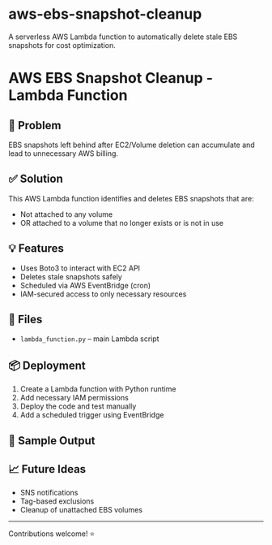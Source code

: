 # aws-ebs-snapshot-cleanup
A serverless AWS Lambda function to automatically delete stale EBS snapshots for cost optimization.

# AWS EBS Snapshot Cleanup - Lambda Function

## 🧠 Problem
EBS snapshots left behind after EC2/Volume deletion can accumulate and lead to unnecessary AWS billing.

## ✅ Solution
This AWS Lambda function identifies and deletes EBS snapshots that are:
- Not attached to any volume
- OR attached to a volume that no longer exists or is not in use

## 💡 Features
- Uses Boto3 to interact with EC2 API
- Deletes stale snapshots safely
- Scheduled via AWS EventBridge (cron)
- IAM-secured access to only necessary resources

## 📂 Files
- `lambda_function.py` – main Lambda script

## 📦 Deployment
1. Create a Lambda function with Python runtime
2. Add necessary IAM permissions
3. Deploy the code and test manually
4. Add a scheduled trigger using EventBridge

## 📸 Sample Output


## 📈 Future Ideas
- SNS notifications
- Tag-based exclusions
- Cleanup of unattached EBS volumes

---

Contributions welcome! ⭐

